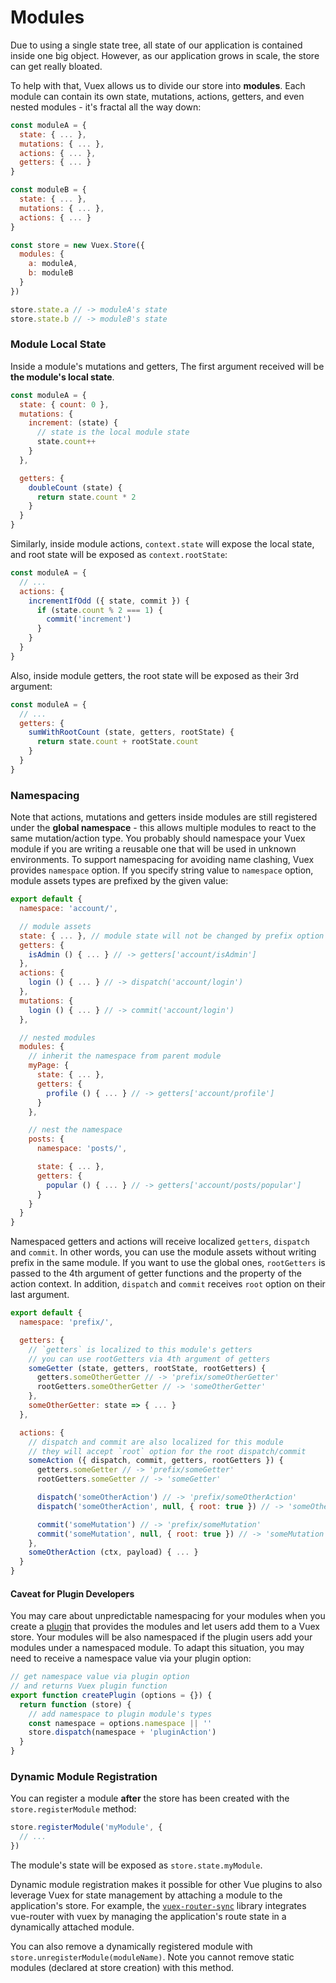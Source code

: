 # Modules

Due to using a single state tree, all state of our application is contained inside one big object. However, as our application grows in scale, the store can get really bloated.

To help with that, Vuex allows us to divide our store into **modules**. Each module can contain its own state, mutations, actions, getters, and even nested modules - it's fractal all the way down:

``` js
const moduleA = {
  state: { ... },
  mutations: { ... },
  actions: { ... },
  getters: { ... }
}

const moduleB = {
  state: { ... },
  mutations: { ... },
  actions: { ... }
}

const store = new Vuex.Store({
  modules: {
    a: moduleA,
    b: moduleB
  }
})

store.state.a // -> moduleA's state
store.state.b // -> moduleB's state
```

### Module Local State

Inside a module's mutations and getters, The first argument received will be **the module's local state**.

``` js
const moduleA = {
  state: { count: 0 },
  mutations: {
    increment: (state) {
      // state is the local module state
      state.count++
    }
  },

  getters: {
    doubleCount (state) {
      return state.count * 2
    }
  }
}
```

Similarly, inside module actions, `context.state` will expose the local state, and root state will be exposed as `context.rootState`:

``` js
const moduleA = {
  // ...
  actions: {
    incrementIfOdd ({ state, commit }) {
      if (state.count % 2 === 1) {
        commit('increment')
      }
    }
  }
}
```

Also, inside module getters, the root state will be exposed as their 3rd argument:

``` js
const moduleA = {
  // ...
  getters: {
    sumWithRootCount (state, getters, rootState) {
      return state.count + rootState.count
    }
  }
}
```

### Namespacing

Note that actions, mutations and getters inside modules are still registered under the **global namespace** - this allows multiple modules to react to the same mutation/action type. You probably should namespace your Vuex module if you are writing a reusable one that will be used in unknown environments. To support namespacing for avoiding name clashing, Vuex provides `namespace` option. If you specify string value to `namespace` option, module assets types are prefixed by the given value:

``` js
export default {
  namespace: 'account/',

  // module assets
  state: { ... }, // module state will not be changed by prefix option
  getters: {
    isAdmin () { ... } // -> getters['account/isAdmin']
  },
  actions: {
    login () { ... } // -> dispatch('account/login')
  },
  mutations: {
    login () { ... } // -> commit('account/login')
  },

  // nested modules
  modules: {
    // inherit the namespace from parent module
    myPage: {
      state: { ... },
      getters: {
        profile () { ... } // -> getters['account/profile']
      }
    },

    // nest the namespace
    posts: {
      namespace: 'posts/',

      state: { ... },
      getters: {
        popular () { ... } // -> getters['account/posts/popular']
      }
    }
  }
}
```

Namespaced getters and actions will receive localized `getters`, `dispatch` and `commit`. In other words, you can use the module assets without writing prefix in the same module. If you want to use the global ones, `rootGetters` is passed to the 4th argument of getter functions and the property of the action context. In addition, `dispatch` and `commit` receives `root` option on their last argument.

``` js
export default {
  namespace: 'prefix/',

  getters: {
    // `getters` is localized to this module's getters
    // you can use rootGetters via 4th argument of getters
    someGetter (state, getters, rootState, rootGetters) {
      getters.someOtherGetter // -> 'prefix/someOtherGetter'
      rootGetters.someOtherGetter // -> 'someOtherGetter'
    },
    someOtherGetter: state => { ... }
  },

  actions: {
    // dispatch and commit are also localized for this module
    // they will accept `root` option for the root dispatch/commit
    someAction ({ dispatch, commit, getters, rootGetters }) {
      getters.someGetter // -> 'prefix/someGetter'
      rootGetters.someGetter // -> 'someGetter'

      dispatch('someOtherAction') // -> 'prefix/someOtherAction'
      dispatch('someOtherAction', null, { root: true }) // -> 'someOtherAction'

      commit('someMutation') // -> 'prefix/someMutation'
      commit('someMutation', null, { root: true }) // -> 'someMutation'
    },
    someOtherAction (ctx, payload) { ... }
  }
}
```

#### Caveat for Plugin Developers

You may care about unpredictable namespacing for your modules when you create a [plugin](plugins.md) that provides the modules and let users add them to a Vuex store. Your modules will be also namespaced if the plugin users add your modules under a namespaced module. To adapt this situation, you may need to receive a namespace value via your plugin option:

``` js
// get namespace value via plugin option
// and returns Vuex plugin function
export function createPlugin (options = {}) {
  return function (store) {
    // add namespace to plugin module's types
    const namespace = options.namespace || ''
    store.dispatch(namespace + 'pluginAction')
  }
}
```

### Dynamic Module Registration

You can register a module **after** the store has been created with the `store.registerModule` method:

``` js
store.registerModule('myModule', {
  // ...
})
```

The module's state will be exposed as `store.state.myModule`.

Dynamic module registration makes it possible for other Vue plugins to also leverage Vuex for state management by attaching a module to the application's store. For example, the [`vuex-router-sync`](https://github.com/vuejs/vuex-router-sync) library integrates vue-router with vuex by managing the application's route state in a dynamically attached module.

You can also remove a dynamically registered module with `store.unregisterModule(moduleName)`. Note you cannot remove static modules (declared at store creation) with this method.
